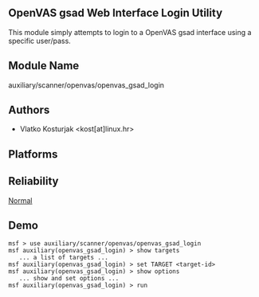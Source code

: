 ## OpenVAS gsad Web Interface Login Utility

This module simply attempts to login to a OpenVAS gsad 
interface using a specific user/pass.


## Module Name
auxiliary/scanner/openvas/openvas_gsad_login

## Authors
* Vlatko Kosturjak <kost[at]linux.hr>





## Platforms


## Reliability
[Normal](https://github.com/rapid7/metasploit-framework/wiki/Exploit-Ranking)

## Demo

```
msf > use auxiliary/scanner/openvas/openvas_gsad_login
msf auxiliary(openvas_gsad_login) > show targets
   ... a list of targets ...
msf auxiliary(openvas_gsad_login) > set TARGET <target-id>
msf auxiliary(openvas_gsad_login) > show options
   ... show and set options ...
msf auxiliary(openvas_gsad_login) > run
```
    
    
